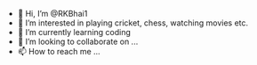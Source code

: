 - 👋 Hi, I’m @RKBhai1
- 👀 I’m interested in playing cricket, chess, watching movies etc.
- 🌱 I’m currently learning coding
- 💞️ I’m looking to collaborate on ...
- 📫 How to reach me ...

<!---
RKBhai1/RKBhai1 is a ✨ special ✨ repository because its `README.md` (this file) appears on your GitHub profile.
You can click the Preview link to take a look at your changes.
--->
